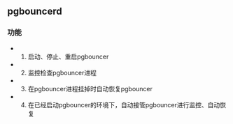 ## pgbouncerd
### 功能
* 1. 启动、停止、重启pgbouncer
* 2. 监控检查pgbouncer进程
* 3. 在pgbouncer进程挂掉时自动恢复pgbouncer
* 4. 在已经启动pgbouncer的环境下，自动接管pgbouncer进行监控、自动恢复
